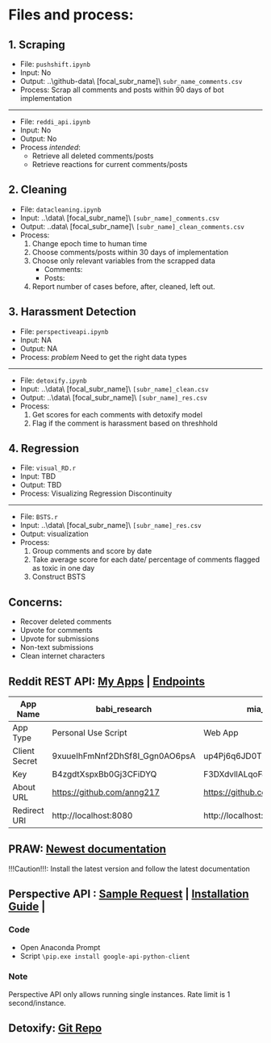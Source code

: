 # Files and process:
## 1. Scraping
- File: `pushshift.ipynb`
- Input: No
- Output: ..\github-data\ [focal_subr_name]\ `subr_name_comments.csv`
- Process: Scrap all comments and posts within 90 days of bot implementation
---
- File: `reddi_api.ipynb`
- Input: No
- Output: No
- Process *intended*:
    - Retrieve all deleted comments/posts 
    - Retrieve reactions for current comments/posts

## 2. Cleaning
- File: `datacleaning.ipynb`
- Input: ..\data\ [focal_subr_name]\ `[subr_name]_comments.csv`
- Output: ..data\ [focal_subr_name]\ `[subr_name]_clean_comments.csv`
- Process:
    1. Change epoch time to human time 
    2. Choose comments/posts within 30 days of implementation 
    3. Choose only relevant variables from the scrapped data 
        + Comments: 
        + Posts: 
    4. Report number of cases before, after, cleaned, left out.

## 3. Harassment Detection
- File: `perspectiveapi.ipynb`
- Input: NA
- Output: NA
- Process: *problem* Need to get the right data types
----
- File: `detoxify.ipynb`
- Input: ..\data\ [focal_subr_name]\ `[subr_name]_clean.csv`
- Output: ..\data\ [focal_subr_name]\ `[subr_name]_res.csv`
- Process:
    1. Get scores for each comments with detoxify model 
    2. Flag if the comment is harassment based on threshhold

## 4. Regression
- File: `visual_RD.r`
- Input: TBD
- Output: TBD
- Process: Visualizing Regression Discontinuity
----
- File: `BSTS.r`
- Input: ..\data\ [focal_subr_name]\ `[subr_name]_res.csv`
- Output: visualization
- Process: 
    1. Group comments and score by date 
    2. Take average score for each date/ percentage of comments flagged as toxic in one day 
    3. Construct BSTS


## Concerns:
- Recover deleted comments
- Upvote for comments
- Upvote for submissions
- Non-text submissions
- Clean internet characters

## Reddit REST API: [My Apps](https://www.reddit.com/prefs/apps) | [Endpoints](https://www.reddit.com/dev/api/oauth)

| App Name      | babi_research                  | mia_research                   |
|---------------|--------------------------------|--------------------------------|
| App Type      | Personal Use Script            | Web App                        |
| Client Secret | 9xuueIhFmNnf2DhSf8I_Ggn0AO6psA | up4Pj6q6JD0T2hZ6Pjzwl_JCTu3jbA |
| Key           | B4zgdtXspxBb0Gj3CFiDYQ         | F3DXdvllALqoFJ7KUfw7sg         |
| About URL     | https://github.com/anng217     | https://github.com/anng217     |
| Redirect URI  | http://localhost:8080          | http://localhost:8080          |

## PRAW: [Newest documentation](https://praw.readthedocs.io/en/latest/index.html)
!!!Caution!!!: Install the latest version and follow the latest documentation


## Perspective API : [Sample Request](https://developers.perspectiveapi.com/s/docs-sample-requests) | [Installation Guide](https://github.com/googleapis/google-api-python-client) |
### Code
- Open Anaconda Prompt
- Script
`\pip.exe install google-api-python-client`

### Note
Perspective API only allows running single instances. Rate limit is 1 second/instance.

## Detoxify: [Git Repo](https://github.com/unitaryai/detoxify)

